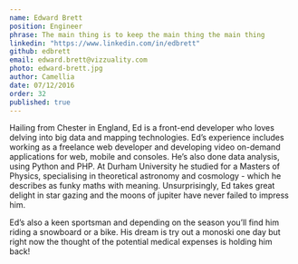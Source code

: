```yaml
---
name: Edward Brett      
position: Engineer  
phrase: The main thing is to keep the main thing the main thing      
linkedin: "https://www.linkedin.com/in/edbrett" 
github: edbrett
email: edward.brett@vizzuality.com  
photo: edward-brett.jpg     
author: Camellia     
date: 07/12/2016       
order: 32     
published: true
---
```

Hailing from Chester in England, Ed is a front-end developer who loves delving into big data and mapping technologies. Ed’s experience includes working as a freelance web developer and developing video on-demand applications for web, mobile and consoles. He’s also done data analysis, using Python and PHP. At Durham University he studied for a Masters of Physics, specialising in theoretical astronomy and cosmology - which he describes as funky maths with meaning. Unsurprisingly, Ed takes great delight in star gazing and the moons of jupiter have never failed to impress him. 

Ed’s also a keen sportsman and depending on the season you’ll find him riding a snowboard or a bike. His dream is try out a monoski one day but right now the thought of the potential medical expenses is holding him back!
